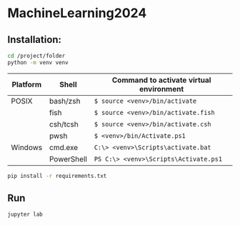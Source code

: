 # MachineLearning2024
## Installation:
```bash
cd /project/folder
python -m venv venv
```
| Platform | Shell      | Command to activate virtual environment |
|----------|------------|-----------------------------------------|
| POSIX    | bash/zsh   | `$ source <venv>/bin/activate`          |
|          | fish       | `$ source <venv>/bin/activate.fish`     |
|          | csh/tcsh   | `$ source <venv>/bin/activate.csh`      |
|          | pwsh       | `$ <venv>/bin/Activate.ps1`             |
| Windows  | cmd.exe    | `C:\> <venv>\Scripts\activate.bat`      |
|          | PowerShell | `PS C:\> <venv>\Scripts\Activate.ps1`   |

```bash
pip install -r requirements.txt
```
## Run
```bash
jupyter lab
```
